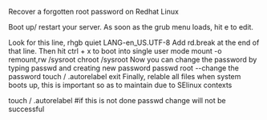 Recover a forgotten root password on Redhat Linux

Boot up/ restart your server.
As soon as the grub menu loads, hit e to edit.

Look for this line,  rhgb quiet LANG-en_US.UTF-8
Add rd.break at the end of that line.
Then hit ctrl + x to boot into single user mode
mount -o remount,rw /sysroot
chroot /sysroot
Now you can change the password by typing passwd and creating new password
passwd root     --change the password
touch / .autorelabel
exit
Finally, relable all files when system boots up, this is important so as to maintain due to SElinux contexts

touch / .autorelabel   #if this is not done passwd change will not be successful
